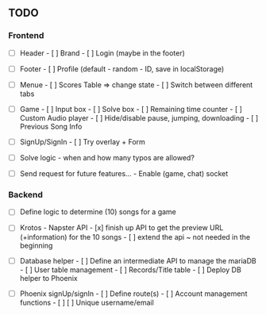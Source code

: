## TODO

### Frontend

- [ ] Header
      - [ ] Brand
      - [ ] Login (maybe in the footer)
- [ ] Footer
      - [ ] Profile (default - random - ID, save in localStorage)
- [ ] Menue
      - [ ] Scores Table => change state
      - [ ] Switch between different tabs
- [ ] Game
      - [ ] Input box
      - [ ] Solve box
      - [ ] Remaining time counter
      - [ ] Custom Audio player
            - [ ] Hide/disable pause, jumping, downloading
      - [ ] Previous Song Info
- [ ] SignUp/SignIn
      - [ ] Try overlay + Form


- [ ] Solve logic - when and how many typos are allowed?
- [ ] Send request for future features...
      - Enable (game, chat) socket

### Backend

- [ ] Define logic to determine (10) songs for a game
- [ ] Krotos - Napster API
      - [x] finish up API to get the preview URL (+information) for the 10 songs
      - [ ] extend the api ~ not needed in the beginning
- [ ] Database helper
      - [ ] Define an intermediate API to manage the mariaDB
      - [ ] User table management
      - [ ] Records/Title table
      - [ ] Deploy DB helper to Phoenix
- [ ] Phoenix signUp/signIn
      - [ ] Define route(s)
      - [ ] Account management functions
            - [ ] [ ] Unique username/email

